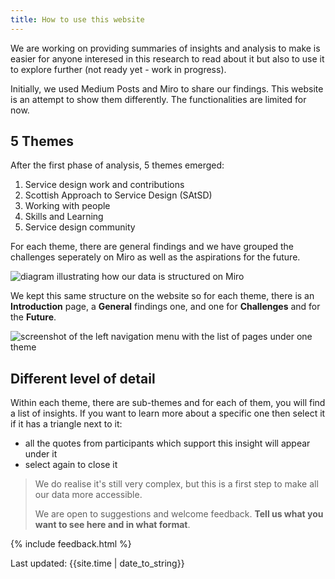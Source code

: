 ```yaml
---
title: How to use this website
---
```


We are working on providing summaries of insights and analysis to make is easier for anyone interesed in this research to read about it but also to use it to explore further (not ready yet - work in progress).

Initially, we used Medium Posts and Miro to share our findings. This website is an attempt to show them differently.
The functionalities are limited for now.

## 5 Themes

After the first phase of analysis, 5 themes emerged:

1. Service design work and contributions
2. Scottish Approach to Service Design (SAtSD)
3. Working with people
4. Skills and Learning
5. Service design community

For each theme, there are general findings and we have grouped the challenges seperately on Miro as well as the aspirations for the future.

![diagram illustrating how our data is structured on Miro](/practitioner-stories/images/categories.png)

We kept this same structure on the website so for each theme, there is an **Introduction** page, a **General** findings one, and one for **Challenges** and for the **Future**.

![screenshot of the left navigation menu with the list of pages under one theme](/practitioner-stories/images/theme-sctructure.png)


## Different level of detail

Within each theme, there are sub-themes and for each of them, you will find a list of insights. If you want to learn more about a specific one then select it if it has a triangle next to it: 
-  all the quotes from participants which support this insight will appear under it
- select again to close it

> We do realise it's still very complex, but this is a first step to make all our data more accessible.
>
> We are open to suggestions and welcome feedback. **Tell us what you want to see here and in what format**.


{% include feedback.html %}
<div>Last updated: {{site.time | date_to_string}}</div>
